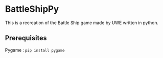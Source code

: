 # BattleShipPy
This is a recreation of the Battle Ship game made by UWE written in python.

## Prerequisites
Pygame : `pip install pygame`

